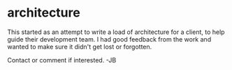 # architecture
This started as an attempt to write a load of architecture for a client, to help guide their development team. I had good feedback from the work and wanted to make sure it didn't get lost or forgotten.

Contact or comment if interested.
-JB
